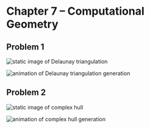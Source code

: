# Chapter 7 – Computational Geometry

## Problem 1

![static image of Delaunay triangulation](../assets/problem1.png)

![animation of Delaunay triangulation generation](../assets/problem1.gif)

## Problem 2

![static image of complex hull](../assets/problem2.png)

![animation of complex hull generation](../assets/problem2.gif)

